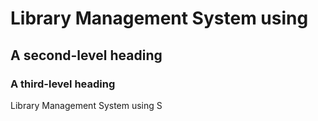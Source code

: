 # Library Management System using 
## A second-level heading
### A third-level heading


Library Management System using S

